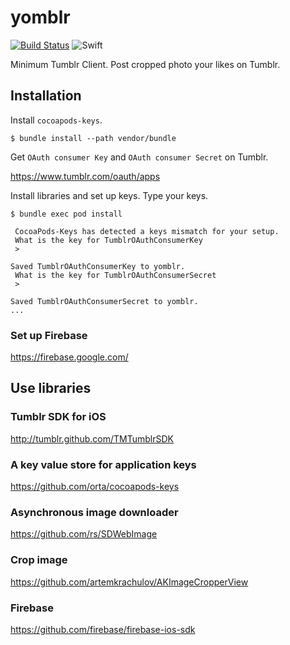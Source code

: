 # yomblr

[![Build Status](https://travis-ci.org/ykws/yomblr.svg?branch=master)](https://travis-ci.org/ykws/yomblr)
![Swift](https://img.shields.io/badge/Swift-3.1-orange.svg)

Minimum Tumblr Client. Post cropped photo your likes on Tumblr.

## Installation

Install `cocoapods-keys`.

```
$ bundle install --path vendor/bundle
```

Get `OAuth consumer Key` and `OAuth consumer Secret` on Tumblr.

https://www.tumblr.com/oauth/apps

Install libraries and set up keys.
Type your keys.

```
$ bundle exec pod install

 CocoaPods-Keys has detected a keys mismatch for your setup.
 What is the key for TumblrOAuthConsumerKey
 > 

Saved TumblrOAuthConsumerKey to yomblr.
 What is the key for TumblrOAuthConsumerSecret
 > 

Saved TumblrOAuthConsumerSecret to yomblr.
...
```

### Set up Firebase

https://firebase.google.com/

## Use libraries

### Tumblr SDK for iOS

http://tumblr.github.com/TMTumblrSDK

### A key value store for application keys

https://github.com/orta/cocoapods-keys

### Asynchronous image downloader

https://github.com/rs/SDWebImage

### Crop image

https://github.com/artemkrachulov/AKImageCropperView

### Firebase

https://github.com/firebase/firebase-ios-sdk
